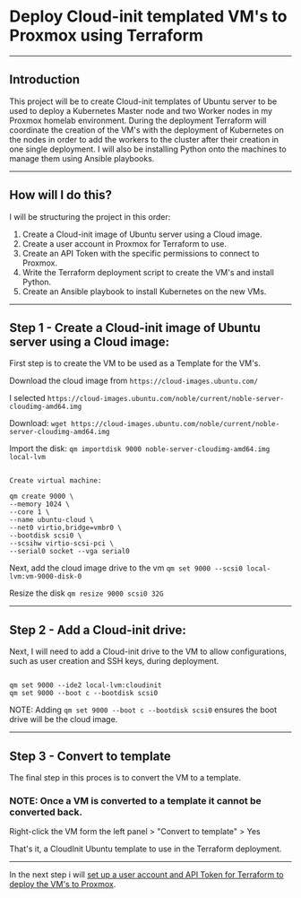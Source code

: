 # Deploy Cloud-init templated VM's to Proxmox using Terraform

---

## Introduction

This project will be to create Cloud-init templates of Ubuntu server to be used to deploy a Kubernetes Master node and two Worker nodes in my Proxmox homelab environment. During the deployment Terraform will coordinate the creation of the VM's with the deployment of Kubernetes on the nodes in order to add the workers to the cluster after their creation in one single deployment. I will also be installing Python onto the machines to manage them using Ansible playbooks.

---

## How will I do this?

I will be structuring the project in this order:

1. Create a Cloud-init image of Ubuntu server using a Cloud image.
2. Create a user account in Proxmox for Terraform to use.
3. Create an API Token with the specific permissions to connect to Proxmox.
4. Write the Terraform deployment script to create the VM's and install Python.
5. Create an Ansible playbook to install Kubernetes on the new VMs.

---

## Step 1 - Create a Cloud-init image of Ubuntu server using a Cloud image:

First step is to create the VM to be used as a Template for the VM's.

Download the cloud image from `https://cloud-images.ubuntu.com/`

I selected `https://cloud-images.ubuntu.com/noble/current/noble-server-cloudimg-amd64.img`

Download:
`wget https://cloud-images.ubuntu.com/noble/current/noble-server-cloudimg-amd64.img`

Import the disk:
`qm importdisk 9000 noble-server-cloudimg-amd64.img local-lvm`

```

Create virtual machine:

qm create 9000 \
--memory 1024 \
--core 1 \
--name ubuntu-cloud \
--net0 virtio,bridge=vmbr0 \
--bootdisk scsi0 \
--scsihw virtio-scsi-pci \
--serial0 socket --vga serial0

```

Next, add the cloud image drive to the vm
`qm set 9000 --scsi0 local-lvm:vm-9000-disk-0`

Resize the disk
`qm resize 9000 scsi0 32G`

---

## Step 2 - Add a Cloud-init drive:

Next, I will need to add a Cloud-init drive to the VM to allow configurations, such as user creation and SSH keys, during deployment.

```

qm set 9000 --ide2 local-lvm:cloudinit
qm set 9000 --boot c --bootdisk scsi0

```

NOTE: Adding `qm set 9000 --boot c --bootdisk scsi0` ensures the boot drive will be the cloud image.
 
---

## Step 3 - Convert to template

The final step in this proces is to convert the VM to a template. 

### NOTE: Once a VM is converted to a template it cannot be converted back.

Right-click the VM form the left panel > "Convert to template" > Yes

That's it, a CloudInit Ubuntu template to use in the Terraform deployment.

---

In the next step i will [set up a user account and API Token for Terraform to deploy the VM's to Proxmox](https://github.com/jgowler/Proxmox-CloudInit-Terraform-Project/tree/main/Proxmox-files).